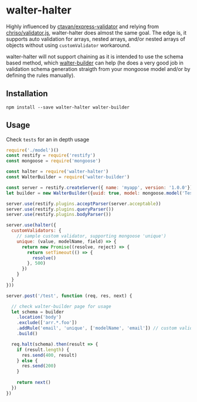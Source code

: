 # walter-halter

Highly influenced by [ctavan/express-validator](https://github.com/ctavan/express-validator) and relying from [chriso/validator.js](https://github.com/chriso/validator.js), walter-halter does almost the same goal. The edge is, it supports auto validation for arrays, nested arrays, and/or nested arrays of objects without using `customValidator` workaround.

walter-halter will not support chaining as it is intended to use the schema based method, which [walter-builder](https://github.com/edgracilla/walter-builder) can help (he does a very good job in validation schema generation straigth from your mongoose model and/or by defining the rules manually).

## Installation
`npm install --save walter-halter walter-builder`

## Usage
Check `tests` for an in depth usage

```js
require('./model')()
const restify = require('restify')
const mongoose = require('mongoose')

const halter = require('walter-halter')
const WalterBuilder = require('walter-builder')

const server = restify.createServer({ name: 'myapp', version: '1.0.0'});
let builder = new WalterBuilder({uuid: true, model: mongoose.model('TestModel')})

server.use(restify.plugins.acceptParser(server.acceptable))
server.use(restify.plugins.queryParser())
server.use(restify.plugins.bodyParser())

server.use(halter({
  customValidators: {
    // sample custom validator, supporting mongoose 'unique')
    unique: (value, modelName, field) => {
      return new Promise((resolve, reject) => {
        return setTimeout(() => {
          resolve()
        }, 500)
      })
    }
  }
}))

server.post('/test', function (req, res, next) {

  // check walter-builder page for usage
  let schema = builder
    .location('body')
    .exclude(['arr.*.foo'])
    .addRule('email', 'unique', ['modelName', 'email']) // custom validator above
    .build()

  req.halt(schema).then(result => {
    if (result.length) {
      res.send(400, result)
    } else {
      res.send(200)
    }
    
    return next()
  })
})
```